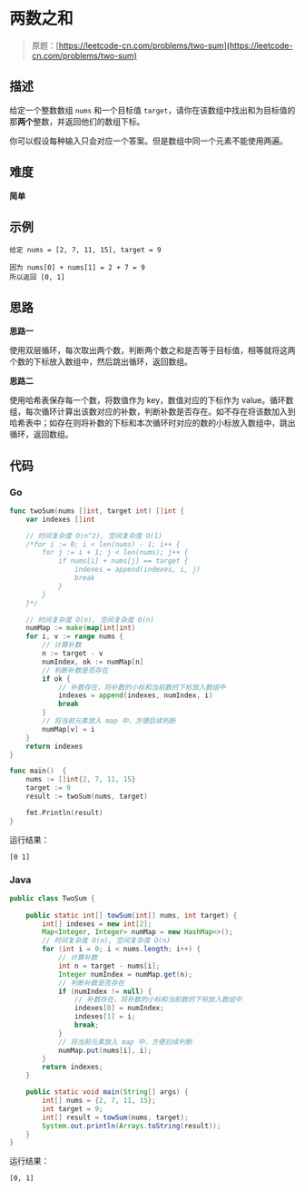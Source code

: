 # 两数之和

> 原题：[https://leetcode-cn.com/problems/two-sum](https://leetcode-cn.com/problems/two-sum)

## 描述

给定一个整数数组 `nums` 和一个目标值 `target`，请你在该数组中找出和为目标值的那**两个**整数，并返回他们的数组下标。

你可以假设每种输入只会对应一个答案。但是数组中同一个元素不能使用两遍。

## 难度

**简单**

## 示例

```
给定 nums = [2, 7, 11, 15], target = 9

因为 nums[0] + nums[1] = 2 + 7 = 9
所以返回 [0, 1]
```

## 思路

**思路一**

使用双层循环，每次取出两个数，判断两个数之和是否等于目标值，相等就将这两个数的下标放入数组中，然后跳出循环，返回数组。

**思路二**

使用哈希表保存每一个数，将数值作为 key，数值对应的下标作为 value。循环数组，每次循环计算出该数对应的补数，判断补数是否存在。如不存在将该数加入到哈希表中；如存在则将补数的下标和本次循环时对应的数的小标放入数组中，跳出循环，返回数组。

## 代码

### Go

```go
func twoSum(nums []int, target int) []int {
    var indexes []int

    // 时间复杂度 O(n^2), 空间复杂度 O(1)
    /*for i := 0; i < len(nums) - 1; i++ {
        for j := i + 1; j < len(nums); j++ {
            if nums[i] + nums[j] == target {
                indexes = append(indexes, i, j)
                break
            }
        }
    }*/

    // 时间复杂度 O(n), 空间复杂度 O(n)
    numMap := make(map[int]int)
    for i, v := range nums {
        // 计算补数
        n := target - v
        numIndex, ok := numMap[n]
        // 判断补数是否存在
        if ok {
            // 补数存在，将补数的小标和当前数的下标放入数组中
            indexes = append(indexes, numIndex, i)
            break
        }
        // 将当前元素放入 map 中，方便后续判断
        numMap[v] = i
    }
    return indexes
}
```

```go
func main()  {
    nums := []int{2, 7, 11, 15}
    target := 9
    result := twoSum(nums, target)

    fmt.Println(result)
}
```

运行结果：

```
[0 1]
```

### Java

```java
public class TwoSum {
    
    public static int[] towSum(int[] nums, int target) {
        int[] indexes = new int[2];
        Map<Integer, Integer> numMap = new HashMap<>();
        // 时间复杂度 O(n), 空间复杂度 O(n)
        for (int i = 0; i < nums.length; i++) {
            // 计算补数
            int n = target - nums[i];
            Integer numIndex = numMap.get(n);
            // 判断补数是否存在
            if (numIndex != null) {
                // 补数存在，将补数的小标和当前数的下标放入数组中
                indexes[0] = numIndex;
                indexes[1] = i;
                break;
            }
            // 将当前元素放入 map 中，方便后续判断
            numMap.put(nums[i], i);
        }
        return indexes;
    }

    public static void main(String[] args) {
        int[] nums = {2, 7, 11, 15};
        int target = 9;
        int[] result = towSum(nums, target);
        System.out.println(Arrays.toString(result));
    }
}
```

运行结果：

```
[0, 1]
```

